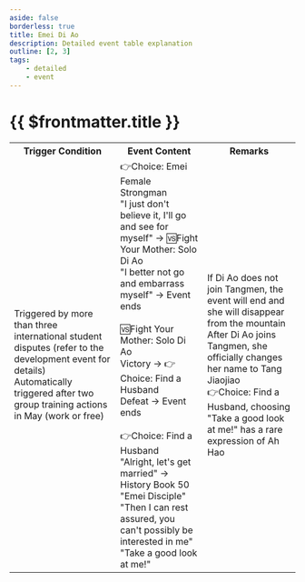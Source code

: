 ```yaml
---
aside: false
borderless: true
title: Emei Di Ao
description: Detailed event table explanation
outline: [2, 3]
tags:
    - detailed
    - event
---
```


# {{ $frontmatter.title }}

<Table class="timeline-table">
    <tr class="timeline-header">
        <th>Trigger Condition</th>
        <th>Event Content</th>
        <th>Remarks</th>
    </tr>
	<tr>
		<td>
			Triggered by more than three international student disputes (refer to the development event for details) <br>
			Automatically triggered after two group training actions in May (work or free) <br>
		</td>
		<td>
			👉Choice: Emei Female Strongman <br>
			<span title="Personality+?、Attraction+2">"I just don't believe it, I'll go and see for myself" → 🆚Fight Your Mother: Solo Di Ao </span> <br>
			<span title="Personality-?、Di Ao Leaves the Mountain">"I better not go and embarrass myself" → Event ends </span> <br>
			<br>
			🆚Fight Your Mother: Solo Di Ao <br>
			<span title="Martial Arts+5, Secret Technique 'Chaidao Eight Slash Method'">Victory → 👉Choice: Find a Husband </span> <br>
			<span title="Martial Arts+3, Di Ao Leaves the Mountain">Defeat → Event ends </span> <br>
			<br>
			👉Choice: Find a Husband <br>
			"Alright, let's get married" → History Book 50 "Emei Disciple" <br>
			<span title="Contribution+30, Di Ao Joins Tangmen">"Then I can rest assured, you can't possibly be interested in me" </span> <br>
			<span title="Contribution+30, Di Ao Joins Tangmen">"Take a good look at me!" </span> <br>
		</td>
		<td>
			If Di Ao does not join Tangmen, the event will end and she will disappear from the mountain <br>
			After Di Ao joins Tangmen, she officially changes her name to Tang Jiaojiao <br>
			👉Choice: Find a Husband, choosing "Take a good look at me!" has a rare expression of Ah Hao <br>
		</td>
	</tr>
</table>